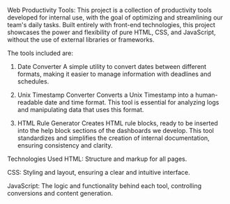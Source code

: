 Web Productivity Tools:
This project is a collection of productivity tools developed for internal use, with the goal of optimizing and streamlining our team's daily tasks. Built entirely with front-end technologies, this project showcases the power and flexibility of pure HTML, CSS, and JavaScript, without the use of external libraries or frameworks.

The tools included are:

1. Date Converter
A simple utility to convert dates between different formats, making it easier to manage information with deadlines and schedules.

2. Unix Timestamp Converter
Converts a Unix Timestamp into a human-readable date and time format. This tool is essential for analyzing logs and manipulating data that uses this format.

3. HTML Rule Generator
Creates HTML rule blocks, ready to be inserted into the help block sections of the dashboards we develop. This tool standardizes and simplifies the creation of internal documentation, ensuring consistency and clarity.

Technologies Used
HTML: Structure and markup for all pages.

CSS: Styling and layout, ensuring a clear and intuitive interface.

JavaScript: The logic and functionality behind each tool, controlling conversions and content generation.
